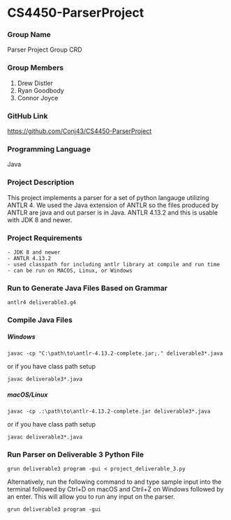 # CS4450-ParserProject

### Group Name

Parser Project Group CRD

### Group Members

1. Drew Distler
2. Ryan Goodbody
3. Connor Joyce

### GitHub Link

https://github.com/Conj43/CS4450-ParserProject

### Programming Language

Java

### Project Description

This project implements a parser for a set of python langauge utilizing ANTLR 4. We used the Java extension of ANTLR so the files produced by ANTLR are java and out parser is in Java.
ANTLR 4.13.2 and this is usable with JDK 8 and newer.



### Project Requirements

    - JDK 8 and newer
    - ANTLR 4.13.2
    - used classpath for including antlr library at compile and run time
    - can be run on MACOS, Linux, or Windows

### Run to Generate Java Files Based on Grammar 

```console
antlr4 deliverable3.g4
```

### Compile Java Files

##### Windows 
```console
javac -cp "C:\path\to\antlr-4.13.2-complete.jar;." deliverable3*.java
```
or if you have class path setup
```console
javac deliverable3*.java
```
##### macOS/Linux
```console
javac -cp .:\path\to\antlr-4.13.2-complete.jar deliverable3*.java
```
or if you have class path setup
```console
javac deliverable3*.java
```
### Run Parser on Deliverable 3 Python File
```console
grun deliverable3 program -gui < project_deliverable_3.py
```

Alternatively, run the following command to and type sample input into the terminal followed by Ctrl+D on macOS and Ctril+Z on Windows followed by an enter. This will allow you to run any input on the parser.
```console
grun deliverable3 program -gui
```


